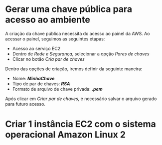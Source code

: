 # Gerar uma chave pública para acesso ao ambiente
<p>A criação da chave pública necessita do acesso ao painel da AWS. Ao acessar o painel, seguimos as seguintes etapas:</p>
<ul>
  <li>Acesso ao serviço EC2</li>
  <li>Dentro de <i>Rede e Segurança</i>, selecionar a opção <i>Pares de chaves</i></li>
  <li>Clicar no botão <i>Cria par de chaves</i></li>
</ul>
Dentro das opções de criação, iremos definir da seguinte maneira:
<ul>
  <li>Nome: <b><i>MinhaChave</i></b></li>
  <li>Tipo de par de chaves: <b><i>RSA</i></b></li>
  <li>Formato de arquivo de chave privada: <b><i>.pem</i></b></li>
</ul>
<p>Após clicar em <i>Criar par de chaves</i>, é necessário salvar o arquivo gerado para futuro acesso.</p>

# Criar 1 instância EC2 com o sistema operacional Amazon Linux 2

